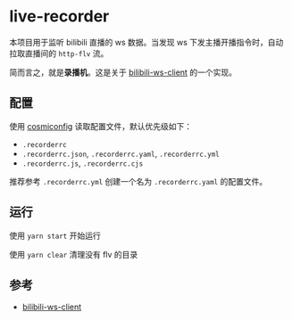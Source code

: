 # live-recorder

本项目用于监听 bilibili 直播的 ws 数据。当发现 ws 下发主播开播指令时，自动拉取直播间的 `http-flv` 流。

简而言之，就是**录播机**。这是关于 [bilibili-ws-client](https://github.com/varieget/bilibili-ws-client) 的一个实现。

## 配置

使用 [cosmiconfig](https://github.com/davidtheclark/cosmiconfig) 读取配置文件，默认优先级如下：

- `.recorderrc`
- `.recorderrc.json`, `.recorderrc.yaml`, `.recorderrc.yml`
- `.recorderrc.js`, `.recorderrc.cjs`

推荐参考 `.recorderrc.yml` 创建一个名为 `.recorderrc.yaml` 的配置文件。

## 运行

使用 `yarn start` 开始运行

使用 `yarn clear` 清理没有 flv 的目录

## 参考

- [bilibili-ws-client](https://github.com/varieget/bilibili-ws-client)
